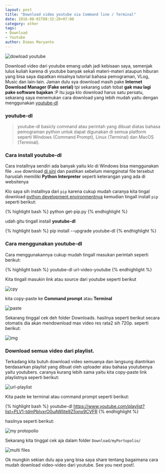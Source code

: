 ```yaml
---
layout: post
title: "Download video youtube via Command line / Terminal"
date: 2016-08-01T08:32:20+07:00
category: other
tags:
- Download
- Youtube 
author: Dimas Maryanto
---
```


![dowload youtube]({{site.baseurl}}/assets/img/posts/youtube-dl/logo.png)

Download video dari youtube emang udah jadi kebisaan saya, semenjak lulus kuliah karena di youtube banyak sekali materi-materi ataupun hiburan yang bisa saya dapatkan misalnya tutorial bahasa pemograman, VLog, Music dan lain-lain. Jaman dulu sya download masih pake **Internet Download Manager (Fake serial)** tpi sekarang udah tobat **gak mau lagi pake software bajakan** :P itu juga klo download harus satu persatu, sekarang saya menemukan cara download yang lebih mudah yaitu dengan menggunakan [youtube-dl](https://rg3.github.io/youtube-dl/index.html)

<!--more-->

### youtube-dl

> youtube-dl basicly command atau perintah yang dibuat diatas bahasa pemograman python untuk dapat digunakan di semua platform seperti Windows (Command Prompt), Linux (Terminal) dan MacOS (Terminal).

### Cara install youtube-dl

Cara installnya sendiri ada banyak yaitu klo di Windows bisa menggunakan file `.exe` download [di sini](https://rg3.github.io/youtube-dl/download.html) dan pastikan sebelum mengginstal file tersebut haruslah memiliki **Python Interpreter** seperti keterangan yang ada di websitenya

Klo saya sih installnya dari `pip` karena cukup mudah caranya kita tingal download [python development environmentnya](https://www.python.org/downloads/) kemudian tingall install `pip` seperti berikut:

{% highlight bash %}
python get-pip.py
{% endhighlight %}

udah gitu tingall install **youtube-dl**

{% highlight bash %}
pip install --upgrade youtube-dl
{% endhighlight %}

### Cara menggunakan youtube-dl

Cara menggunakannya cukup mudah tingall masukan perintah seperti berikut:

{% highlight bash %}
youtube-dl url-video-youtube
{% endhighlight %}

Kita tingall masukin link atau source dari youtube seperti berikut

![cpy]({{site.baseurl}}/assets/img/posts/youtube-dl/url.png)

kita copy-paste ke **Command prompt** atau **Terminal**

![paste]({{site.baseurl}}/assets/img/posts/youtube-dl/downloaded.png)

Sekarang tinggal cek deh folder Downloads. hasilnya seperti berikut secara otomatis dia akan mendownload max video res rata2 sih 720p. seperti berikut:

![img]({{site.baseurl}}/assets/img/posts/youtube-dl/file.png)

### Download semua video dari playlist.

Terkadang kita butuh download video semuanya dan langsung diantrikan berdasarkan playlist yang dibuat oleh uploader atau bahasa youtubenya yaitu youtubers. caranya kurang lebih sama yaitu kita copy-paste link playlistnya seperti berikut:

![url-playlist]({{site.baseurl}}/assets/img/posts/youtube-dl/url-playlist.png)

Kita paste ke terminal atau command prompt seperti berikut:

{% highlight bash %}
youtube-dl https://www.youtube.com/playlist?list=PLV1-tdmPblvxrO0uAWlite9Z5xnx9CVFR
{% endhighlight %}

hasilnya seperti berikut:

![my protopolio]({{site.baseurl}}/assets/img/posts/youtube-dl/download-playlist.png)

Sekarang kita tinggal cek aja dalam folder `Download/myPortopolio/`

![multi files]({{site.baseurl}}/assets/img/posts/youtube-dl/multi-files.png)

Ok mungkin sekian dulu apa yang bisa saya share tentang bagaimana cara mudah download video-video dari youtube. See you next post!.
